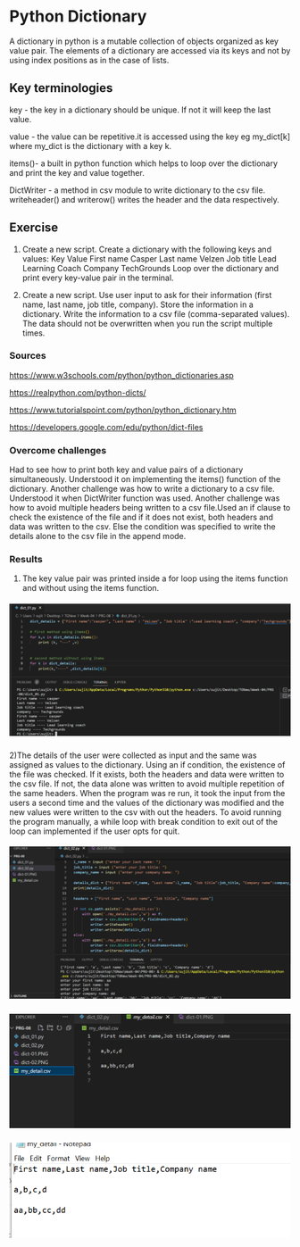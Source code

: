 #  Python Dictionary
A dictionary in python is a mutable collection of objects organized as key value pair. The elements of a dictionary are accessed via its keys and not by using index positions as in the case of lists. 

## Key terminologies
key - the key in a dictionary should be unique. If not it will keep the last value.

value - the value can be repetitive.it is accessed using the key eg my_dict[k] where my_dict is the dictionary with a key k.

items()- a built in python function which helps to loop over the dictionary and print the key and value together.

DictWriter - a method in csv module to write dictionary to the csv file. writeheader() and writerow() writes the header and the data respectively. 

## Exercise
1. Create a new script. Create a dictionary with the following keys and values:
Key	         Value
First name	Casper
Last name	Velzen
Job title	Lead Learning Coach
Company	TechGrounds
Loop over the dictionary and print every key-value pair in the terminal.

2. Create a new script. Use user input to ask for their information (first name, last name, job title, company). Store the information in a dictionary. Write the information to a csv file (comma-separated values). The data should not be overwritten when you run the script multiple times.

### Sources
https://www.w3schools.com/python/python_dictionaries.asp

https://realpython.com/python-dicts/

https://www.tutorialspoint.com/python/python_dictionary.htm

https://developers.google.com/edu/python/dict-files

### Overcome challenges
Had to see how to print both key and value pairs of a dictionary simultaneously. Understood it on implementing the items() function of the dictionary. Another challenge was how to write a dictionary to a csv file. Understood it when DictWriter function was used. Another challenge was how to avoid multiple headers being written to a csv file.Used an if clause to check the existence of the file and if it does not exist, both headers and data was written to the csv. Else the condition was specified to write the details alone to the csv file in the append mode. 
### Results
1) The key value pair was printed inside a for loop using the items function and without using the items function.

##### ![PRG-08-01](https://github.com/Techgrounds-Cloud-9/cloud-9-jsm-1985/blob/main/00_includes/Week-04/PRG-08/dict-01.PNG)


2)The details of the user were collected as input and the same was assigned as values to the dictionary. Using an if condition, the existence of the file was checked. If it exists, both the headers and data were written to the csv file. If not, the data alone was written to avoid multiple repetition of the same headers. When the program was re run, it took the input from the users a second time and the values of the dictionary was modified and the new values were written to the csv with out the headers. To avoid running the program manually, a while loop with break condition to exit out of the loop can implemented if the user opts for quit.

##### ![PRG-08-02](https://github.com/Techgrounds-Cloud-9/cloud-9-jsm-1985/blob/main/00_includes/Week-04/PRG-08/dict-02a.PNG)

##### ![PRG-08-03](https://github.com/Techgrounds-Cloud-9/cloud-9-jsm-1985/blob/main/00_includes/Week-04/PRG-08/dict-02b.PNG)

##### ![PRG-08-03](https://github.com/Techgrounds-Cloud-9/cloud-9-jsm-1985/blob/main/00_includes/Week-04/PRG-08/dict-02c.PNG)













